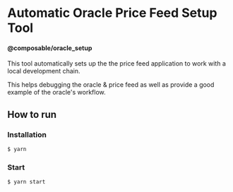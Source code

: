 # Automatic Oracle Price Feed Setup Tool

#### @composable/oracle_setup

This tool automatically sets up the the price feed application to work with a local development chain.

This helps debugging the oracle & price feed as well as provide a good example of the oracle's workflow.

## How to run

### Installation

```bash
$ yarn
```

### Start

```bash
$ yarn start
```
